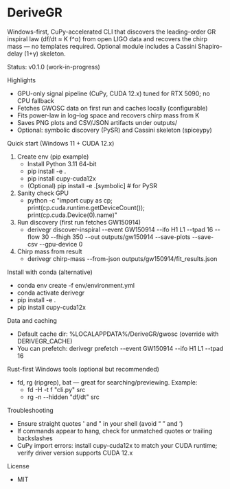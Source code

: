 # DeriveGR

Windows-first, CuPy-accelerated CLI that discovers the leading-order GR inspiral law (df/dt ≈ K f^α) from open LIGO data and recovers the chirp mass — no templates required. Optional module includes a Cassini Shapiro-delay (1+γ) skeleton.

Status: v0.1.0 (work-in-progress)

Highlights
- GPU-only signal pipeline (CuPy, CUDA 12.x) tuned for RTX 5090; no CPU fallback
- Fetches GWOSC data on first run and caches locally (configurable)
- Fits power-law in log–log space and recovers chirp mass from K
- Saves PNG plots and CSV/JSON artifacts under outputs/
- Optional: symbolic discovery (PySR) and Cassini skeleton (spiceypy)

Quick start (Windows 11 + CUDA 12.x)
1) Create env (pip example)
   - Install Python 3.11 64-bit
   - pip install -e .
   - pip install cupy-cuda12x
   - (Optional) pip install -e .[symbolic]  # for PySR
2) Sanity check GPU
   - python -c "import cupy as cp; print(cp.cuda.runtime.getDeviceCount()); print(cp.cuda.Device(0).name)"
3) Run discovery (first run fetches GW150914)
   - derivegr discover-inspiral --event GW150914 --ifo H1 L1 --tpad 16 --flow 30 --fhigh 350 --out outputs/gw150914 --save-plots --save-csv --gpu-device 0
4) Chirp mass from result
   - derivegr chirp-mass --from-json outputs/gw150914/fit_results.json

Install with conda (alternative)
- conda env create -f env/environment.yml
- conda activate derivegr
- pip install -e .
- pip install cupy-cuda12x

Data and caching
- Default cache dir: %LOCALAPPDATA%/DeriveGR/gwosc (override with DERIVEGR_CACHE)
- You can prefetch: derivegr prefetch --event GW150914 --ifo H1 L1 --tpad 16

Rust-first Windows tools (optional but recommended)
- fd, rg (ripgrep), bat — great for searching/previewing. Example:
  - fd -H -t f "cli.py" src
  - rg -n --hidden "df/dt" src

Troubleshooting
- Ensure straight quotes ' and " in your shell (avoid “ ” and ’)
- If commands appear to hang, check for unmatched quotes or trailing backslashes
- CuPy import errors: install cupy-cuda12x to match your CUDA runtime; verify driver version supports CUDA 12.x

License
- MIT


